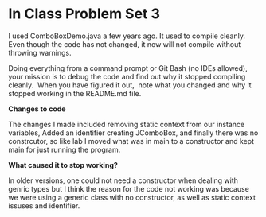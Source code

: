 # In Class Problem Set 3

I used ComboBoxDemo.java a few years ago.  It used to compile cleanly.  Even though the code has not changed, it now  will not compile without throwing warnings.

Doing everything from a command prompt or Git Bash (no IDEs allowed), your mission is to debug the code and find out why it stopped compiling cleanly.  When you have figured it out,  note what you changed and why it stopped working in the README.md file.


**Changes to code**

The changes I made included removing static context from our instance variables, Added an identifier creating JComboBox, and finally there was no constrcutor, so like lab I moved what was in main to a constructor and kept main for just running the program.

**What caused it to stop working?**

In older versions, one could not need a constructor when dealing with genric types but I think the reason for the code not working was because we were using a generic class with no constructor, as well as static context issuses and identifier.
